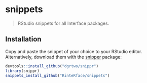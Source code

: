 # snippets
> RStudio snippets for all Interface packages. 

## Installation
Copy and paste the snippet of your choice to your RStudio editor. Alternatively, download them with the [snipper](https://github.com/dgrtwo/snippr) package:

```r
devtools::install_github("dgrtwo/snippr")
library(snippr)
snippets_install_github("RinteRface/snippets")
```


